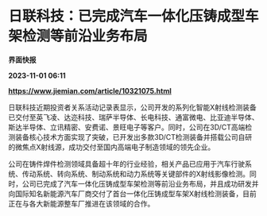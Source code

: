 # 日联科技：已完成汽车一体化压铸成型车架检测等前沿业务布局
**界面快报**

**2023-11-01 06:11**

**https://www.jiemian.com/article/10321075.html**

日联科技近期投资者关系活动记录表显示，公司开发的系列化智能X射线检测装备已交付至英飞凌、达迩科技、瑞萨半导体、长电科技、通富微电、比亚迪半导体、斯达半导体、立讯精密、安费诺、景旺电子等客户。同时，公司在3D/CT高端检测装备核心技术方面实现了突破，已开发出多款3D/CT检测装备并搭载公司自研的微焦点X射线源，成功交付至国内高端电子制造领域的领先企业。

公司在铸件焊件检测领域具备超十年的行业经验，相关产品已应用于汽车行驶系统、传动系统、转向系统、制动系统和动力系统等关键部件的X射线影像检测。同时，公司已完成了汽车一体化压铸成型车架检测等前沿业务布局，并且成功研发并向国际知名新能源汽车厂商交付了首台一体化压铸成型车架X射线检测装备，目前正在与各大新能源整车厂推进在该领域的合作。